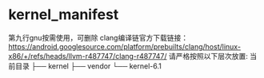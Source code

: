# kernel_manifest
第九行gnu按需使用，可删除
clang编译链官方下载链接：https://android.googlesource.com/platform/prebuilts/clang/host/linux-x86/+/refs/heads/llvm-r487747/clang-r487747/
请严格按照以下层次放置:
当前目录
├── kernel
├── vendor
└── kernel-6.1
